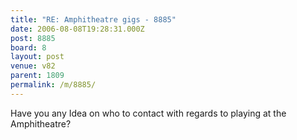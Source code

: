 ```yaml
---
title: "RE: Amphitheatre gigs - 8885"
date: 2006-08-08T19:28:31.000Z
post: 8885
board: 8
layout: post
venue: v82
parent: 1809
permalink: /m/8885/
---
```

Have you any Idea on who to contact with regards to playing at the Amphitheatre?
